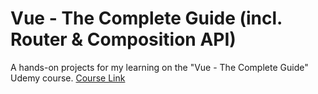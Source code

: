 # Vue - The Complete Guide (incl. Router & Composition API)

A hands-on projects for my learning on the "Vue - The Complete Guide" Udemy course. [Course Link](https://www.udemy.com/course/vuejs-2-the-complete-guide/)
